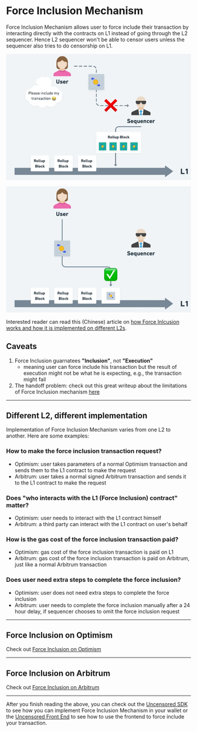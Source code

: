 # Force Inclusion Mechanism

Force Inclusion Mechanism allows user to force include their transaction by interacting directly with the contracts on L1 instead of going through the L2 sequencer. Hence L2 sequencer won't be able to censor users unless the sequencer also tries to do censorship on L1.

![Censored by L2 sequencer](../../assets/censored-by-l2-sequencer.png)

![Force Include on L1](../../assets/force-include-on-l1.png)


Interested reader can read this (Chinese) article on [how Force Inlcusion works and how it is implemented on different L2s](https://medium.com/taipei-ethereum-meetup/rollup-force-inclusion-mechanism-and-implementations-overview-0853ded0dffa).

## Caveats

1. Force Inclusion guarnatees **"Inclusion"**, not **"Execution"**
   - meaning user can force include his transaction but the result of execution might not be what he is expecting, e.g., the transaction might fail
2. The handoff problem: check out this great writeup about the limitations of Force Inclusion mechanism [here](https://x.com/init4tech/status/1831030650314559689)

___

## Different L2, different implementation

Implementation of Force Inclusion Mechanism varies from one L2 to another. Here are some examples:

### How to make the force inclusion transaction request?
- Optimism: user takes parameters of a normal Optimism transaction and sends them to the L1 contract to make the request
- Arbitrum: user takes a normal signed Arbitrum transaction and sends it to the L1 contract to make the request

### Does "who interacts with the L1 (Force Inclusion) contract" matter?
- Optimism: user needs to interact with the L1 contract himself
- Arbitrum: a third party can interact with the L1 contract on user's behalf

### How is the gas cost of the force inclusion transaction paid?
- Optimism: gas cost of the force inclusion transaction is paid on L1
- Arbitrum: gas cost of the force inclusion transaction is paid on Arbitrum, just like a normal Arbitrum transaction

### Does user need extra steps to complete the force inclusion?
- Optimism: user does not need extra steps to complete the force inclusion
- Arbitrum: user needs to complete the force inclusion manually after a 24 hour delay, if sequencer chooses to omit the force inclusion request

___

## Force Inclusion on Optimism

Check out [Force Inclusion on Optimism](./optimism-force-inclusion.md)

___

## Force Inclusion on Arbitrum

Check out [Force Inclusion on Arbitrum](./arbitrum-force-inclusion.md)

___

After you finish reading the above, you can check out the [Uncensored SDK](../uncensored-sdk/overview.md) to see how you can implement Force Inclusion Mechanism in your wallet or the [Uncensored Front End](../uncensored-front-end/overview.md) to see how to use the frontend to force include your transaction.
